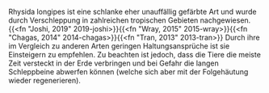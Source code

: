 Rhysida longipes ist eine schlanke eher unauffällig gefärbte Art und wurde durch Verschleppung in zahlreichen tropischen Gebieten nachgewiesen.{{<fn "Joshi, 2019" 2019-joshi>}}{{<fn "Wray, 2015" 2015-wray>}}{{<fn "Chagas, 2014" 2014-chagas>}}{{<fn "Tran, 2013" 2013-tran>}} Durch ihre im Vergleich zu anderen Arten geringen Haltungsansprüche ist sie Einsteigern zu empfehlen. Zu beachten ist jedoch, dass die Tiere die meiste Zeit versteckt in der Erde verbringen und bei Gefahr die langen Schleppbeine abwerfen können (welche sich aber mit der Folgehäutung wieder regenerieren).